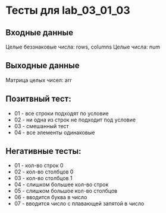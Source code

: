 # Тесты для lab_03_01_03

## Входные данные
Целые беззнаковые числа: rows, columns
Целые числа: num 

## Выходные данные
Матрица целых чисел: arr

## Позитвный тест:
- 01 - все строки подходят по условие
- 02 - ни одна из строк не подходит под условие
- 03 - смешанный тест
- 04 - все элементы одинаковые

## Негативные тесты:
- 01 - кол-во строк 0
- 02 - кол-во столбцов 0
- 03 - кол-во столбцов 1
- 04 - слишком большее кол-во строк
- 05 - слишком большое кол-во столбцов
- 06 - вводится буква в число
- 07 - вводится число с плавающей запятой в число
